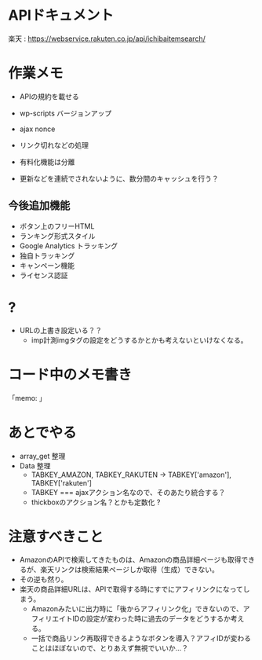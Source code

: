 # APIドキュメント

楽天 : https://webservice.rakuten.co.jp/api/ichibaitemsearch/

# 作業メモ
- APIの規約を載せる
- wp-scripts バージョンアップ
- ajax nonce

- リンク切れなどの処理
- 有料化機能は分離
- 更新などを連続でされないように、数分間のキャッシュを行う？

## 今後追加機能
- ボタン上のフリーHTML
- ランキング形式スタイル
- Google Analytics トラッキング
- 独自トラッキング
- キャンペーン機能
- ライセンス認証

# ?
- URLの上書き設定いる？？
  - imp計測imgタグの設定をどうするかとかも考えないといけなくなる。

# コード中のメモ書き
「memo: 」



# あとでやる

- array_get 整理
- Data 整理
  - TABKEY_AMAZON, TABKEY_RAKUTEN → TABKEY['amazon'], TABKEY['rakuten']
  - TABKEY === ajaxアクション名なので、そのあたり統合する？
  - thickboxのアクション名？とかも定数化 ? 


# 注意すべきこと

- AmazonのAPIで検索してきたものは、Amazonの商品詳細ページも取得できるが、楽天リンクは検索結果ページしか取得（生成）できない。
- その逆も然り。
- 楽天の商品詳細URLは、APIで取得する時にすでにアフィリンクになってしまう。
  - Amazonみたいに出力時に「後からアフィリンク化」できないので、アフィリエイトIDの設定が変わった時に過去のデータをどうするか考える。
  - 一括で商品リンク再取得できるようなボタンを導入？アフィIDが変わることはほぼないので、とりあえず無視でいいか...？
